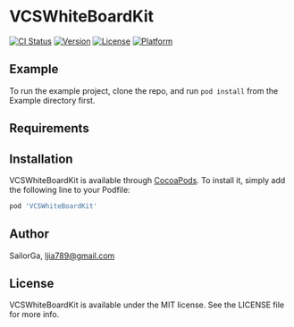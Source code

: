 # VCSWhiteBoardKit

[![CI Status](https://img.shields.io/travis/SailorGa/VCSWhiteBoardKit.svg?style=flat)](https://travis-ci.org/SailorGa/VCSWhiteBoardKit)
[![Version](https://img.shields.io/cocoapods/v/VCSWhiteBoardKit.svg?style=flat)](https://cocoapods.org/pods/VCSWhiteBoardKit)
[![License](https://img.shields.io/cocoapods/l/VCSWhiteBoardKit.svg?style=flat)](https://cocoapods.org/pods/VCSWhiteBoardKit)
[![Platform](https://img.shields.io/cocoapods/p/VCSWhiteBoardKit.svg?style=flat)](https://cocoapods.org/pods/VCSWhiteBoardKit)

## Example

To run the example project, clone the repo, and run `pod install` from the Example directory first.

## Requirements

## Installation

VCSWhiteBoardKit is available through [CocoaPods](https://cocoapods.org). To install
it, simply add the following line to your Podfile:

```ruby
pod 'VCSWhiteBoardKit'
```

## Author

SailorGa, ljia789@gmail.com

## License

VCSWhiteBoardKit is available under the MIT license. See the LICENSE file for more info.
